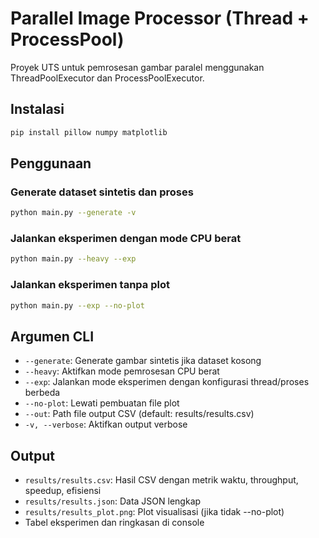 # Parallel Image Processor (Thread + ProcessPool)

Proyek UTS untuk pemrosesan gambar paralel menggunakan ThreadPoolExecutor dan ProcessPoolExecutor.

## Instalasi

```bash
pip install pillow numpy matplotlib
```

## Penggunaan

### Generate dataset sintetis dan proses
```bash
python main.py --generate -v
```

### Jalankan eksperimen dengan mode CPU berat
```bash
python main.py --heavy --exp
```

### Jalankan eksperimen tanpa plot
```bash
python main.py --exp --no-plot
```

## Argumen CLI

- `--generate`: Generate gambar sintetis jika dataset kosong
- `--heavy`: Aktifkan mode pemrosesan CPU berat
- `--exp`: Jalankan mode eksperimen dengan konfigurasi thread/proses berbeda
- `--no-plot`: Lewati pembuatan file plot
- `--out`: Path file output CSV (default: results/results.csv)
- `-v, --verbose`: Aktifkan output verbose

## Output

- `results/results.csv`: Hasil CSV dengan metrik waktu, throughput, speedup, efisiensi
- `results/results.json`: Data JSON lengkap
- `results/results_plot.png`: Plot visualisasi (jika tidak --no-plot)
- Tabel eksperimen dan ringkasan di console